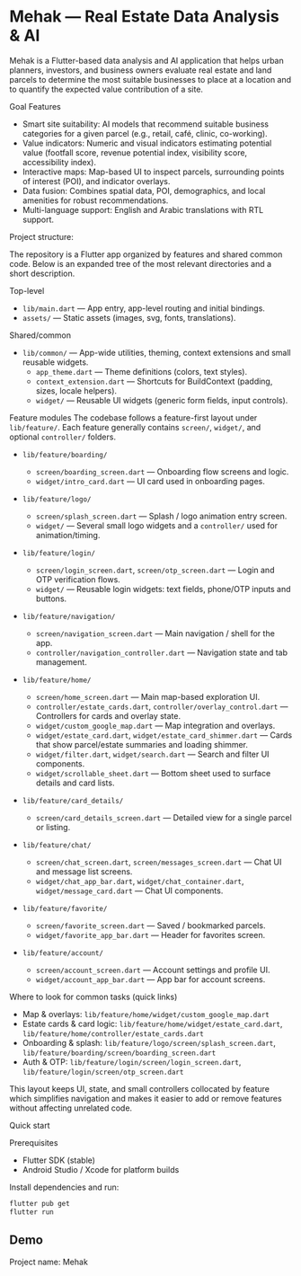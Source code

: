 # Mehak — Real Estate Data Analysis & AI

Mehak is a Flutter-based data analysis and AI application that helps urban planners, investors, and business owners evaluate real estate and land parcels to determine the most suitable businesses to place at a location and to quantify the expected value contribution of a site.

Goal Features
- Smart site suitability: AI models that recommend suitable business categories for a given parcel (e.g., retail, café, clinic, co-working).
- Value indicators: Numeric and visual indicators estimating potential value (footfall score, revenue potential index, visibility score, accessibility index).
- Interactive maps: Map-based UI to inspect parcels, surrounding points of interest (POI), and indicator overlays.
- Data fusion: Combines spatial data, POI, demographics, and local amenities for robust recommendations.
- Multi-language support: English and Arabic translations with RTL support.

Project structure:

The repository is a Flutter app organized by features and shared common code. Below is an expanded tree of the most relevant directories and a short description.

Top-level
- `lib/main.dart` — App entry, app-level routing and initial bindings.
- `assets/` — Static assets (images, svg, fonts, translations).

Shared/common
- `lib/common/` — App-wide utilities, theming, context extensions and small reusable widgets.
  - `app_theme.dart` — Theme definitions (colors, text styles).
  - `context_extension.dart` — Shortcuts for BuildContext (padding, sizes, locale helpers).
  - `widget/` — Reusable UI widgets (generic form fields, input controls).

Feature modules
The codebase follows a feature-first layout under `lib/feature/`. Each feature generally contains `screen/`, `widget/`, and optional `controller/` folders.

- `lib/feature/boarding/`
  - `screen/boarding_screen.dart` — Onboarding flow screens and logic.
  - `widget/intro_card.dart` — UI card used in onboarding pages.

- `lib/feature/logo/`
  - `screen/splash_screen.dart` — Splash / logo animation entry screen.
  - `widget/` — Several small logo widgets and a `controller/` used for animation/timing.

- `lib/feature/login/`
  - `screen/login_screen.dart`, `screen/otp_screen.dart` — Login and OTP verification flows.
  - `widget/` — Reusable login widgets: text fields, phone/OTP inputs and buttons.

- `lib/feature/navigation/`
  - `screen/navigation_screen.dart` — Main navigation / shell for the app.
  - `controller/navigation_controller.dart` — Navigation state and tab management.

- `lib/feature/home/`
  - `screen/home_screen.dart` — Main map-based exploration UI.
  - `controller/estate_cards.dart`, `controller/overlay_control.dart` — Controllers for cards and overlay state.
  - `widget/custom_google_map.dart` — Map integration and overlays.
  - `widget/estate_card.dart`, `widget/estate_card_shimmer.dart` — Cards that show parcel/estate summaries and loading shimmer.
  - `widget/filter.dart`, `widget/search.dart` — Search and filter UI components.
  - `widget/scrollable_sheet.dart` — Bottom sheet used to surface details and card lists.

- `lib/feature/card_details/`
  - `screen/card_details_screen.dart` — Detailed view for a single parcel or listing.

- `lib/feature/chat/`
  - `screen/chat_screen.dart`, `screen/messages_screen.dart` — Chat UI and message list screens.
  - `widget/chat_app_bar.dart`, `widget/chat_container.dart`, `widget/message_card.dart` — Chat UI components.

- `lib/feature/favorite/`
  - `screen/favorite_screen.dart` — Saved / bookmarked parcels.
  - `widget/favorite_app_bar.dart` — Header for favorites screen.

- `lib/feature/account/`
  - `screen/account_screen.dart` — Account settings and profile UI.
  - `widget/account_app_bar.dart` — App bar for account screens.


Where to look for common tasks (quick links)
- Map & overlays: `lib/feature/home/widget/custom_google_map.dart`
- Estate cards & card logic: `lib/feature/home/widget/estate_card.dart`, `lib/feature/home/controller/estate_cards.dart`
- Onboarding & splash: `lib/feature/logo/screen/splash_screen.dart`, `lib/feature/boarding/screen/boarding_screen.dart`
- Auth & OTP: `lib/feature/login/screen/login_screen.dart`, `lib/feature/login/screen/otp_screen.dart`

This layout keeps UI, state, and small controllers collocated by feature which simplifies navigation and makes it easier to add or remove features without affecting unrelated code.

Quick start

Prerequisites
- Flutter SDK (stable)
- Android Studio / Xcode for platform builds

Install dependencies and run:

```powershell
flutter pub get
flutter run
```

## Demo








Project name: Mehak
